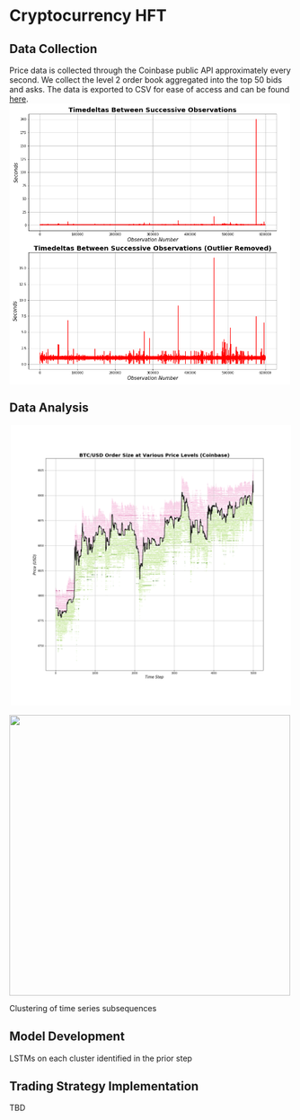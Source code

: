# Cryptocurrency HFT

## Data Collection
Price data is collected through the Coinbase public API approximately every second. We collect the level 2 order book aggregated into the top 50 bids and asks. The data is exported to CSV for ease of access and can be found [here](./data).
<img src="./figures/Timedelta_Quality.png" width="500" height="500" align = "middle">

## Data Analysis
<p align="center">
  <img width="500" height="500" src="./figures/Price_Level_Order_Size.png"/>
</p>

<img src="./figures/Price_Jump_Order_Book.gif" width="500" height="500" align = "middle">

Clustering of time series subsequences

## Model Development
LSTMs on each cluster identified in the prior step

## Trading Strategy Implementation
TBD
